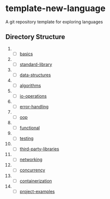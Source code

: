 # template-new-language
A git repository template for exploring languages

## Directory Structure

1. - [ ] [basics](./basics/README.md)
2. - [ ] [standard-library](./standard-library/README.md)
3. - [ ] [data-structures](./data-structures/README.md)
4. - [ ] [algorithms](./algorithms/README.md)
5. - [ ] [io-operations](./io-operations/README.md)
6. - [ ] [error-handling](./error-handling/README.md)
7. - [ ] [oop](./oop/README.md)
8. - [ ] [functional](./functional/README.md)
9. - [ ] [testing](./testing/README.md)
10. - [ ] [third-party-libraries](./third-party-libraries/README.md)
11. - [ ] [networking](./networking/README.md)
12. - [ ] [concurrency](./concurrency/README.md)
13. - [ ] [containerization](./containerization/README.md)
14. - [ ] [project-examples](./project-examples/README.md)